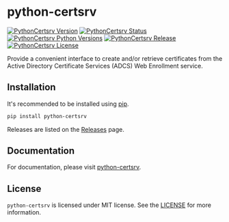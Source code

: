 # python-certsrv

[![PythonCertsrv Version](https://img.shields.io/pypi/v/python-certsrv?style=for-the-badge)](https://pypi.org/project/python-certsrv/)
[![PythonCertsrv Status](https://img.shields.io/pypi/status/python-certsrv?style=for-the-badge)](https://pypi.org/project/python-certsrv)
[![PythonCertsrv Python Versions](https://img.shields.io/pypi/pyversions/python-certsrv?style=for-the-badge)](https://pypi.org/project/python-certsrv/)
[![PythonCertsrv Release](https://img.shields.io/github/release/degagne/python-certsrv?style=for-the-badge)](https://github.com/degagne/python-certsrv/releases/)
[![PythonCertsrv License](https://img.shields.io/github/license/degagne/python-certsrv?style=for-the-badge)](https://github.com/degagne/python-certsrv/blob/master/LICENSE)

Provide a convenient interface to create and/or retrieve certificates from the Active Directory Certificate Services (ADCS) Web Enrollment service.

## Installation

It's recommended to be installed using [pip](https://pip.pypa.io/en/stable/).

```bash
pip install python-certsrv
```

Releases are listed on the [Releases](https://github.com/degagne/python-certsrv/releases) page.

## Documentation

For documentation, please visit [python-certsrv](https://python-certsrv.readthedocs.io/en/latest/index.html).

## License

`python-certsrv` is licensed under MIT license. See the [LICENSE](https://github.com/degagne/python-certsrv/blob/master/LICENSE) for more information.